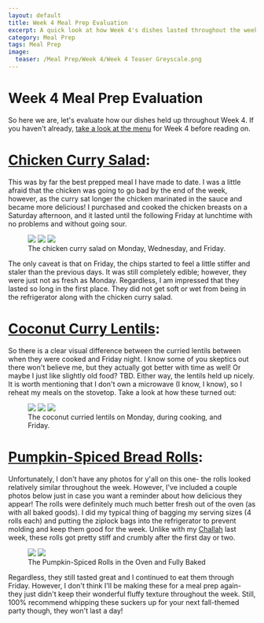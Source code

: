 ```yaml
---
layout: default
title: Week 4 Meal Prep Evaluation
excerpt: A quick look at how Week 4's dishes lasted throughout the week
category: Meal Prep
tags: Meal Prep
image:
  teaser: /Meal Prep/Week 4/Week 4 Teaser Greyscale.png
---
```

# Week 4 Meal Prep Evaluation

So here we are, let's evaluate how our dishes held up throughout Week 4. If you haven't already, [take a look at the menu](http://underwriteyourlife.com/meal%20prep/Week4/) for Week 4 before reading on. 

# [Chicken Curry Salad](http://underwriteyourlife.com/recipe/ChickenCurrySalad/):

This was by far the best prepped meal I have made to date. I was a little afraid that the chicken was going to go bad by the end of the week, however, as the curry sat longer the chicken marinated in the sauce and became more delicious! I purchased and cooked the chicken breasts on a Saturday afternoon, and it lasted until the following Friday at lunchtime with no problems and without going sour. 

<figure class="third">
	<img src="{{ site.url }}/images/Meal Prep/Week 4/evaluation/chickencurrysalad/mondayRESIZED.jpg">
	<img src="{{ site.url }}/images/Meal Prep/Week 4/evaluation/chickencurrysalad/wednesdayRESIZED.jpg">
	<img src="{{ site.url }}/images/Meal Prep/Week 4/evaluation/chickencurrysalad/fridayRESIZED.jpg">
	<figcaption>The chicken curry salad on Monday, Wednesday, and Friday.</figcaption>
</figure>

The only caveat is that on Friday, the chips started to feel a little stiffer and staler than the previous days. It was still completely edible; however, they were just not as fresh as Monday. Regardless, I am impressed that they lasted so long in the first place. They did not get soft or wet from being in the refrigerator along with the chicken curry salad. 

# [Coconut Curry Lentils](http://underwriteyourlife.com/recipe/CoconutCurryLentils/):

So there is a clear visual difference between the curried lentils between when they were cooked and Friday night. I know some of you skeptics out there won't believe me, but they actually got better with time as well! Or maybe I just like slightly old food? TBD. Either way, the lentils held up nicely. It is worth mentioning that I don't own a microwave (I know, I know), so I reheat my meals on the stovetop. Take a look at how these turned out: 

<figure class="third">
	<img src="{{ site.url }}/images/Meal Prep/Week 4/evaluation/coconutcurrylentils/mondayRESIZED.jpg">
	<img src="{{ site.url }}/images/Meal Prep/Week 4/evaluation/coconutcurrylentils/cookingRESIZED.jpg">
	<img src="{{ site.url }}/images/Meal Prep/Week 4/evaluation/coconutcurrylentils/fridayRESIZED.jpg">
	<figcaption>The coconut curried lentils on Monday, during cooking, and Friday.</figcaption>
</figure>

# [Pumpkin-Spiced Bread Rolls](http://underwriteyourlife.com/recipe/PumpkinRolls/):

Unfortunately, I don't have any photos for y'all on this one- the rolls looked relatively similar throughout the week. However, I've included a couple photos below just in case you want a reminder about how delicious they appear! The rolls were definitely much much better fresh out of the oven (as with all baked goods). I did my typical thing of bagging my serving sizes (4 rolls each) and putting the ziplock bags into the refrigerator to prevent molding and keep them good for the week.  Unlike with my [Challah](http://underwriteyourlife.com/comingsoon) last week, these rolls got pretty stiff and crumbly after the first day or two. 

<figure class="half">
	<img src="{{ site.url }}/images/Meal Prep/Week 4/evaluation/pumpkinrolls/Pumpkin Rolls (above).jpg">
	<img src="{{ site.url }}/images/Meal Prep/Week 4/evaluation/pumpkinrolls/Pumpkin Rolls in Oven.jpg">
	<figcaption>The Pumpkin-Spiced Rolls in the Oven and Fully Baked</figcaption>
</figure>

Regardless, they still tasted great and I continued to eat them through Friday. However, I don't think I'll be making these for a meal prep again- they just didn't keep their wonderful fluffy texture throughout the week. Still, 100% recommend whipping these suckers up for your next fall-themed party though, they won't last a day!

